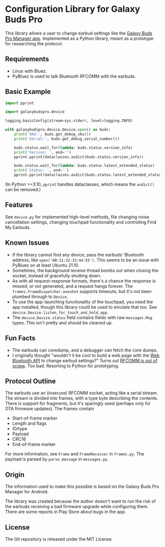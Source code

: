 # Configuration Library for Galaxy Buds Pro

This library allows a user to change earbud settings like the
[Galaxy Buds Pro Manager app](https://play.google.com/store/apps/details?id=com.samsung.accessory.atticmgr&hl=en&gl=US). Implemented
as a Python library, meant as a prototype for researching the
protocol.

## Requirements

* Linux with Bluez.
* PyBluez is used to talk Bluetooth RFCOMM with the earbuds.

## Basic Example

```python
import pprint

import galaxybudspro.device

logging.basicConfig(stream=sys.stderr, level=logging.INFO)

with galaxybudspro.device.Device.open() as buds:
    print('SKU:', buds.get_debug_sku())
    print('Serial:', buds.get_debug_serial_number())

    buds.status.wait_for(lambda: buds.status.version_info)
    print('Version: ', end='')
    pprint.pprint(dataclasses.asdict(buds.status.version_info))

    buds.status.wait_for(lambda: buds.status.latest_extended_status)
    print('Status: ', end='')
    pprint.pprint(dataclasses.asdict(buds.status.latest_extended_status))
```

(In Python >=3.10, `pprint` handles dataclasses, which means
the `asdict()` can be removed.)

## Features

See `device.py` for implemented high-level methods, file changing
noise cancellation settings, changing touchpad functionality and
controlling Find My Earbuds.

## Known Issues

* If the library cannot find any device, pass the earbuds' Bluetooth
  address, like `open('00:11:22:33:44:55')`. This seems to be an issue
  with PyBluez on at least Ubuntu 21.10.
* Sometimes, the background receive thread bombs out when closing the
  socket, instead of gracefully shutting down.
* As with all request-response formats, there's a chance the response
  is missed, or not generated, and a request hangs forever. The
  `frames.FrameDispatcher.oneshot` supports timeouts, but it's not
  been plumbed through to `Device`.
* To use the app-launching functionality of the touchpad, you need the
  app installed, though this library could be used to emulate that
  too. See `device.Device.listen_for_touch_and_hold_app`.
* The `device.Device.status` field contains fields with raw
  `messages.Msg` types. This isn't pretty and should be cleaned up.

## Fun Facts

* The earbuds can coredump, and a debugger can fetch the core dumps.
* I originally thought "wouldn't it be cool to build a web page with
  the
  [Web Bluetooth API](https://webbluetoothcg.github.io/web-bluetooth/)
  to change earbud settings?" Turns out
  [RFCOMM is out of scope](https://github.com/WebBluetoothCG/web-bluetooth/blob/main/charter.md#out-of-scope). Too
  bad. Resorting to Python for prototyping.

## Protocol Outline

The earbuds use an (insecure) RFCOMM socket, acting like a serial
stream. The stream is divided into frames, with a type byte describing
the contents. There is support for fragments, but it's sparingly used
(perhaps only for OTA firmware updates). The frames contain

* Start-of-frame marker
* Length and flags
* ID/type
* Payload
* CRC16
* End-of-frame marker

For more information, see `Frame` and `FrameReceiver` in
`frames.py`. The payload is parsed by `parse_message` in
`messages.py`.

## Origin

The information used to make this possible is based on the Galaxy Buds
Pro Manager for Android.

The library was created because the author doesn't want to run the
risk of the earbuds receiving a bad firmware upgrade while configuring
them. There are some reports in Play Store about bugs in the app.

## License

The Git repository is released under the MIT License.
